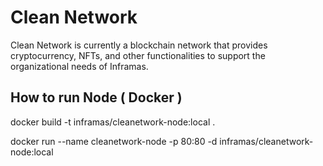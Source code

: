 # Clean Network

Clean Network is currently a blockchain network that provides cryptocurrency, NFTs, and other functionalities to support the organizational needs of Inframas.

## How to run Node ( Docker )
docker build -t inframas/cleanetwork-node:local .

docker run --name cleanetwork-node -p 80:80 -d inframas/cleanetwork-node:local